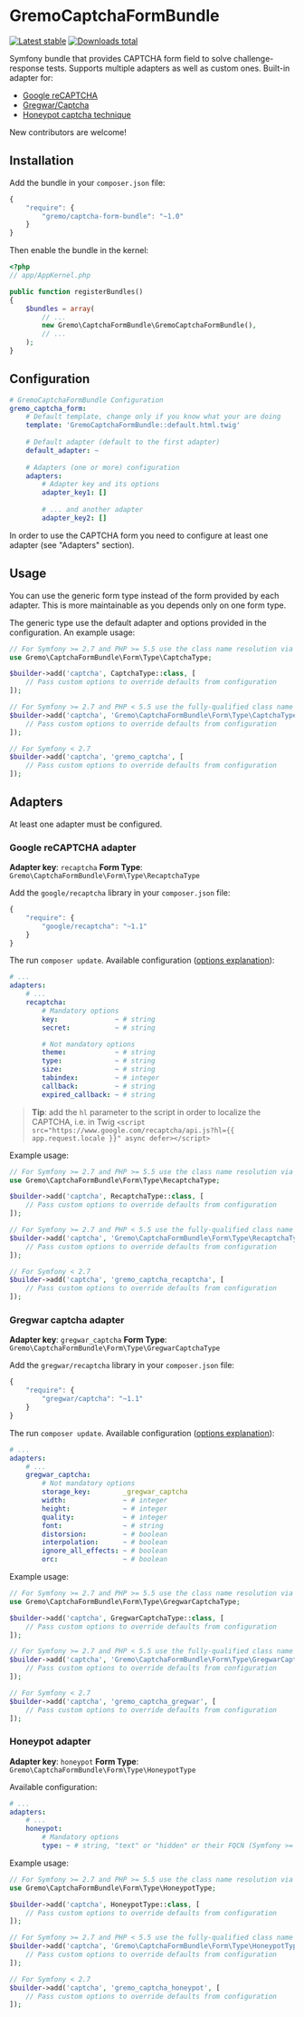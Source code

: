 # GremoCaptchaFormBundle
[![Latest stable](https://img.shields.io/packagist/v/gremo/captcha-form-bundle.svg?style=flat-square)](https://packagist.org/packages/gremo/captcha-form-bundle) [![Downloads total](https://img.shields.io/packagist/dt/gremo/captcha-form-bundle.svg?style=flat-square)](https://packagist.org/packages/gremo/captcha-form-bundle)

Symfony bundle that provides CAPTCHA form field to solve challenge-response tests. Supports multiple adapters as well as 
custom ones. Built-in adapter for:

- [Google reCAPTCHA](https://www.google.com/recaptcha)
- [Gregwar/Captcha](https://github.com/Gregwar/Captcha)
- [Honeypot captcha technique](http://haacked.com/archive/2007/09/11/honeypot-captcha.aspx/)

New contributors are welcome!

## Installation
Add the bundle in your `composer.json` file:

```js
{
    "require": {
        "gremo/captcha-form-bundle": "~1.0"
    }
}
```
Then enable the bundle in the kernel:

```php
<?php
// app/AppKernel.php

public function registerBundles()
{
    $bundles = array(
        // ...
        new Gremo\CaptchaFormBundle\GremoCaptchaFormBundle(),
        // ...
    );
}
```

## Configuration
```yml
# GremoCaptchaFormBundle Configuration
gremo_captcha_form:
    # Default template, change only if you know what your are doing
    template: 'GremoCaptchaFormBundle::default.html.twig'
    
    # Default adapter (default to the first adapter)
    default_adapter: ~
 
    # Adapters (one or more) configuration
    adapters:
        # Adapter key and its options
        adapter_key1: []
        
        # ... and another adapter
        adapter_key2: []
```

In order to use the CAPTCHA form you need to configure at least one adapter (see "Adapters" section).

## Usage
You can use the generic form type instead of the form provided by each adapter. This is more maintainable as you depends only on one form type.

The generic type use the default adapter and options provided in the configuration. An example usage:

```php
// For Symfony >= 2.7 and PHP >= 5.5 use the class name resolution via ::class
use Gremo\CaptchaFormBundle\Form\Type\CaptchaType;

$builder->add('captcha', CaptchaType::class, [
    // Pass custom options to override defaults from configuration
]);

// For Symfony >= 2.7 and PHP < 5.5 use the fully-qualified class name as string
$builder->add('captcha', 'Gremo\CaptchaFormBundle\Form\Type\CaptchaType', [
    // Pass custom options to override defaults from configuration
]);

// For Symfony < 2.7
$builder->add('captcha', 'gremo_captcha', [
    // Pass custom options to override defaults from configuration
]);

```

## Adapters
At least one adapter must be configured.

### Google reCAPTCHA adapter
**Adapter key**: `recaptcha` **Form Type**: `Gremo\CaptchaFormBundle\Form\Type\RecaptchaType`

Add the `google/recaptcha` library in your `composer.json` file:

```js
{
    "require": {
        "google/recaptcha": "~1.1"
    }
}
```

The run `composer update`. Available configuration ([options explanation](https://developers.google.com/recaptcha/docs/display#render_param)):

```yml
# ...
adapters:
    # ...
    recaptcha:
        # Mandatory options
        key:              ~ # string
        secret:           ~ # string        

        # Not mandatory options
        theme:            ~ # string
        type:             ~ # string
        size:             ~ # string
        tabindex:         ~ # integer
        callback:         ~ # string
        expired_callback: ~ # string
```

> **Tip**: add the `hl` parameter to the script in order to localize the CAPTCHA, i.e. in Twig `<script src="https://www.google.com/recaptcha/api.js?hl={{ app.request.locale }}" async defer></script>`

Example usage:

```php
// For Symfony >= 2.7 and PHP >= 5.5 use the class name resolution via ::class
use Gremo\CaptchaFormBundle\Form\Type\RecaptchaType;

$builder->add('captcha', RecaptchaType::class, [
    // Pass custom options to override defaults from configuration
]);

// For Symfony >= 2.7 and PHP < 5.5 use the fully-qualified class name as string
$builder->add('captcha', 'Gremo\CaptchaFormBundle\Form\Type\RecaptchaType', [
    // Pass custom options to override defaults from configuration
]);

// For Symfony < 2.7
$builder->add('captcha', 'gremo_captcha_recaptcha', [
    // Pass custom options to override defaults from configuration
]);
```

### Gregwar captcha adapter
**Adapter key**: `gregwar_captcha` **Form Type**: `Gremo\CaptchaFormBundle\Form\Type\GregwarCaptchaType`

Add the `gregwar/recaptcha` library in your `composer.json` file:

```js
{
    "require": {
        "gregwar/captcha": "~1.1"
    }
}
```

The run `composer update`. Available configuration ([options explanation](https://github.com/Gregwar/Captcha)):

```yml
# ...
adapters:
    # ...
    gregwar_captcha:
        # Not mandatory options
        storage_key:        _gregwar_captcha
        width:              ~ # integer
        height:             ~ # integer
        quality:            ~ # integer
        font:               ~ # string
        distorsion:         ~ # boolean
        interpolation:      ~ # boolean
        ignore_all_effects: ~ # boolean
        orc:                ~ # boolean
```

Example usage:

```php
// For Symfony >= 2.7 and PHP >= 5.5 use the class name resolution via ::class
use Gremo\CaptchaFormBundle\Form\Type\GregwarCaptchaType;

$builder->add('captcha', GregwarCaptchaType::class, [
    // Pass custom options to override defaults from configuration
]);

// For Symfony >= 2.7 and PHP < 5.5 use the fully-qualified class name as string
$builder->add('captcha', 'Gremo\CaptchaFormBundle\Form\Type\GregwarCaptchaType', [
    // Pass custom options to override defaults from configuration
]);

// For Symfony < 2.7
$builder->add('captcha', 'gremo_captcha_gregwar', [
    // Pass custom options to override defaults from configuration
]);
```

### Honeypot adapter
**Adapter key**: `honeypot` **Form Type**: `Gremo\CaptchaFormBundle\Form\Type\HoneypotType`

Available configuration:

```yml
# ...
adapters:
    # ...
    honeypot:
        # Mandatory options
        type: ~ # string, "text" or "hidden" or their FQCN (Symfony >= 2.7)
```

Example usage:

```php
// For Symfony >= 2.7 and PHP >= 5.5 use the class name resolution via ::class
use Gremo\CaptchaFormBundle\Form\Type\HoneypotType;

$builder->add('captcha', HoneypotType::class, [
    // Pass custom options to override defaults from configuration
]);

// For Symfony >= 2.7 and PHP < 5.5 use the fully-qualified class name as string
$builder->add('captcha', 'Gremo\CaptchaFormBundle\Form\Type\HoneypotType', [
    // Pass custom options to override defaults from configuration
]);

// For Symfony < 2.7
$builder->add('captcha', 'gremo_captcha_honeypot', [
    // Pass custom options to override defaults from configuration
]);
```
